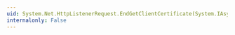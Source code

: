 ```yaml
---
uid: System.Net.HttpListenerRequest.EndGetClientCertificate(System.IAsyncResult)
internalonly: False
---
```

